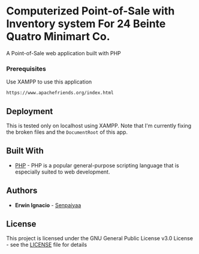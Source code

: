 # Computerized Point-of-Sale with Inventory system For 24 Beinte Quatro Minimart Co.

A Point-of-Sale web application built with PHP

### Prerequisites

Use XAMPP to use this application

```
https://www.apachefriends.org/index.html
```

## Deployment

This is tested only on localhost using XAMPP. Note that I'm currently fixing the broken files and the ```DocumentRoot``` of this app.

## Built With

* [PHP](http://php.net/) - PHP is a popular general-purpose scripting language that is especially suited to web development.

## Authors

* **Erwin Ignacio** - [Senpaiyaa](https://github.com/Senpaiyaa)

## License

This project is licensed under the GNU General Public License v3.0 License - see the [LICENSE](LICENSE) file for details
